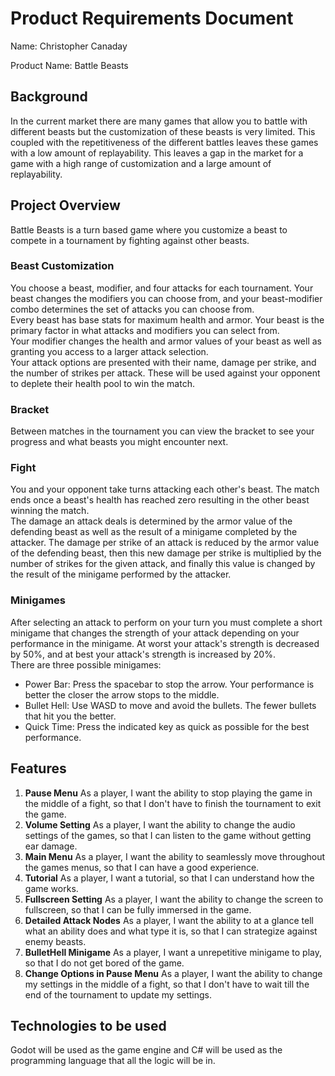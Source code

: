 # Product Requirements Document
Name: Christopher Canaday

Product Name: Battle Beasts

## Background
In the current market there are many games that allow you to battle with different beasts but the customization of these beasts is very limited.
This coupled with the repetitiveness of the different battles leaves these games with a low amount of replayability.
This leaves a gap in the market for a game with a high range of customization and a large amount of replayability.

## Project Overview

Battle Beasts is a turn based game where you customize a beast to compete in a tournament by fighting against other beasts.

### **Beast Customization**
You choose a beast, modifier, and four attacks for each tournament. Your beast changes the modifiers you can choose from, and your beast-modifier combo determines the set of attacks you can choose from.  
Every beast has base stats for maximum health and armor. Your beast is the primary factor in what attacks and modifiers you can select from.  
Your modifier changes the health and armor values of your beast as well as granting you access to a larger attack selection.  
Your attack options are presented with their name, damage per strike, and the number of strikes per attack. These will be used against your opponent to deplete their health pool to win the match.

### **Bracket**
Between matches in the tournament you can view the bracket to see your progress and what beasts you might encounter next.

### **Fight**
You and your opponent take turns attacking each other's beast. The match ends once a beast's health has reached zero resulting in the other beast winning the match.  
The damage an attack deals is determined by the armor value of the defending beast as well as the result of a minigame completed by the attacker. The damage per strike of an attack is reduced by the armor value of the defending beast, then this new damage per strike is multiplied by the number of strikes for the given attack, and finally this value is changed by the result of the minigame performed by the attacker.

### **Minigames**
After selecting an attack to perform on your turn you must complete a short minigame that changes the strength of your attack depending on your performance in the minigame. At worst your attack's strength is decreased by 50%, and at best your attack's strength is increased by 20%.  
There are three possible minigames:
- Power Bar: Press the spacebar to stop the arrow. Your performance is better the closer the arrow stops to the middle.
- Bullet Hell: Use WASD to move and avoid the bullets. The fewer bullets that hit you the better.
- Quick Time: Press the indicated key as quick as possible for the best performance.

## Features
1. **Pause Menu** As a player, I want the ability to stop playing the game in the middle of a fight, so that I don't have to finish the tournament to exit the game.
1. **Volume Setting** As a player, I want the ability to change the audio settings of the games, so that I can listen to the game without getting ear damage.
1. **Main Menu** As a player, I want the ability to seamlessly move throughout the games menus, so that I can have a good experience.
1. **Tutorial** As a player, I want a tutorial, so that I can understand how the game works.
1. **Fullscreen Setting** As a player, I want the ability to change the screen to fullscreen, so that I can be fully immersed in the game.
1. **Detailed Attack Nodes** As a player, I want the ability to at a glance tell what an ability does and what type it is, so that I can strategize against enemy beasts.
1. **BulletHell Minigame** As a player, I want a unrepetitive minigame to play, so that I do not get bored of the game.
1. **Change Options in Pause Menu** As a player, I want the ability to change my settings in the middle of a fight, so that I don't have to wait till the end of the tournament to update my settings.

## Technologies to be used
Godot will be used as the game engine and C# will be used as the programming language that all the logic will be in.